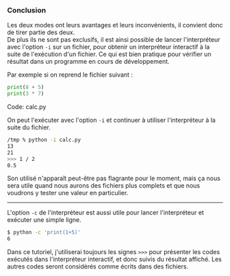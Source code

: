 ### Conclusion

Les deux modes ont leurs avantages et leurs inconvénients, il convient donc de tirer partie des deux.  
De plus ils ne sont pas exclusifs, il est ainsi possible de lancer l'interpréteur avec l'option `-i` sur un fichier, pour obtenir un interpréteur interactif à la suite de l'exécution d'un fichier.
Ce qui est bien pratique pour vérifier un résultat dans un programme en cours de développement.

Par exemple si on reprend le fichier suivant :

```python
print(8 + 5)
print(3 * 7)
```
Code: calc.py

On peut l'exécuter avec l'option `-i` et continuer à utiliser l'interpréteur à la suite du fichier.

```sh
/tmp % python -i calc.py
13
21
>>> 1 / 2
0.5
```

Son utilisé n'apparaît peut-être pas flagrante pour le moment, mais ça nous sera utile quand nous aurons des fichiers plus complets et que nous voudrons y tester une valeur en particulier.

--------------------

L'option `-c` de l'interpréteur est aussi utile pour lancer l'interpréteur et exécuter une simple ligne.

```sh
$ python -c 'print(1+5)'
6
```

Dans ce tutoriel, j'utiliserai toujours les signes `>>>` pour présenter les codes exécutés dans l'interpréteur interactif, et donc suivis du résultat affiché.
Les autres codes seront considérés comme écrits dans des fichiers.
